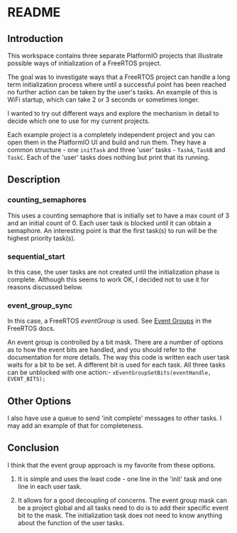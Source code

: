 # README


## Introduction

This workspace contains three separate PlatformIO projects that illustrate possible ways of initialization of a FreeRTOS project.

The goal was to investigate ways that a FreeRTOS project can handle a long term initialization process where until a successful point
has been reached no further action can be taken by the user's tasks. An example of this is WiFi startup, which can take 2 or 3 seconds or sometimes longer.

I wanted to try out different ways and explore the mechanism in detail to decide which one to use for my current projects.

Each example project is a completely independent project and you can open them in the PlatformIO UI and build and run them. They have a common
structure - one `initTask` and three 'user' tasks - `TaskA`, `TaskB` and `TaskC`. Each of the 'user' tasks does nothing but print that its running.

## Description

### counting_semaphores

This uses a counting semaphore that is initially set to have a max count of 3 and an initial count of 0. Each user task is blocked until
it can obtain a semaphore. An interesting point is that the first task(s) to run will be the highest priority task(s).

### sequential_start

In this case, the user tasks are not created until the initialization phase is complete. Although this seems to work OK, I decided not to
use it for reasons discussed below.

### event_group_sync

In this case, a FreeRTOS _eventGroup_ is used. See [Event Groups](https://freertos.org/Documentation/02-Kernel/04-API-references/12-Event-groups-or-flags/00-Event-groups) in the FreeRTOS docs.

An event group is controlled by a bit mask. There are a number of options as to how the event bits are handled, and you should refer to the documentation for more details. The way this code is written each user task waits for a bit to be set. A different bit is used for each task. All three tasks can be unblocked with one action:- `xEventGroupSetBits(eventHandle, EVENT_BITS);`

## Other Options

I also have use a queue to send 'init complete' messages to other tasks. I may add an example of that for completeness.

## Conclusion

I think that the event group approach is my favorite from these options. 

1. It is simple and uses the least code - one line in the 'init' task and one line in each user task.

2. It allows for a good decoupling of concerns. The event group mask can be a project global and all tasks need to do is to
add their specific event bit to the mask. The initialization task does not need to know anything about the function of the user
tasks.
